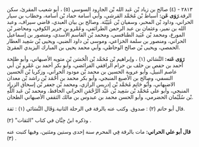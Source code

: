 ٢٨١٣ - (٤) صالح بن زياد بْن عَبد الله بْن الجارود السوسي (٥) ، أبو شعيب المقرئ، سكن الرقة.**رَوَى عَن:** أسباط بْن مُحَمَّد القرشي، وأبي أسامة حماد بْن أسامة، وخطاب بن سيار الحراني، وداود بْن المحبر، وسفيان بْن عُيَيْنَة. وصالح بن بيان العبدي، قاضي سيراف، وعبد الله بن نمير، وعثمان بن عبد الرحمن الطرائفي، وعَمْرو بن جرير الكوفي، ومحاضر بْن المورع، ومحمد بْن عُبَيد الطنافسي، ومحمد بْن القاسم الأسدي، ومنصور بن إسماعيل الحراني، ومنصور بن سلمة الخزاعي، وموسى بْن داود الضبي، ويحيى بْن سَعِيد العطار الحمصي، ويحيى بْن صالح الوحاظي، وأبي محمد يحيى بن المبارك اليزيدي المقرئ.

**رَوَى عَنه:** النَّسَائي (١) ، وإبراهيم بْن مُحَمَّد بْن الْحَسَن بْن متويه الأصبهاني، وأبو طلحة أحمد بن حفص بن خلف بن حرام الرافقي الفرائضي، وأبو بكر أحمد بن عَمْرو بْن أَبي عاصم النبيل، وأبو عروية الحسين بن محمد بْن مودود الحراني، وزكريا بْن الحسين النسفي، وصالح بن الأصبغ المنبجي، وأبو بكر محمد بن أَحْمَد بْن راشد بْن معدان الاضبهاني، وأَبُو حَاتِم مُحَمَّد بْن إدريس الرازي، ومحمد بْن جعفر بْن إسحاق الزراد المنبجي، وأبو علي مُحَمَّد بْن سَعِيد بْن عَبْد الرَّحْمَنِ الحراني الحافظ، ومحمد بْن عَبد اللَّهِ بْن سُلَيْمان الحضرمي، وأبو الحسن محمد بن عبدوس بن مالك الثقفي الأصبهاني الطحان.

قال أبو حاتم (٢) : صدوق. وكتب عنه بالرقة في الرحلة الثانية.وَقَال النَّسَائي (١) : ثقة.

وذكره ابنُ حِبَّان في كتاب "الثقات" (٢) .

**قال أبو علي الحراني:** مات بالرقة فِي المحرم سنة إحدى وستين ومئتين، وفيها كتبت عنه (٣) .